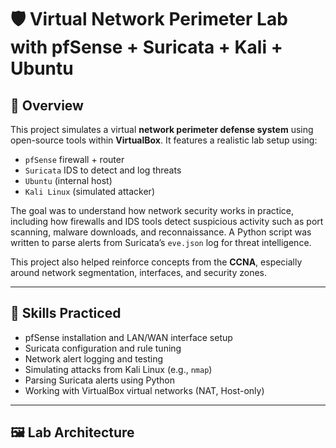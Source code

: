 # 🛡️ Virtual Network Perimeter Lab with pfSense + Suricata + Kali + Ubuntu

## 📌 Overview

This project simulates a virtual **network perimeter defense system** using open-source tools within **VirtualBox**. It features a realistic lab setup using:

- `pfSense` firewall + router  
- `Suricata` IDS to detect and log threats  
- `Ubuntu` (internal host)  
- `Kali Linux` (simulated attacker)

The goal was to understand how network security works in practice, including how firewalls and IDS tools detect suspicious activity such as port scanning, malware downloads, and reconnaissance. A Python script was written to parse alerts from Suricata’s `eve.json` log for threat intelligence.

This project also helped reinforce concepts from the **CCNA**, especially around network segmentation, interfaces, and security zones.

---

## 🧠 Skills Practiced

- pfSense installation and LAN/WAN interface setup  
- Suricata configuration and rule tuning  
- Network alert logging and testing  
- Simulating attacks from Kali Linux (e.g., `nmap`)  
- Parsing Suricata alerts using Python  
- Working with VirtualBox virtual networks (NAT, Host-only)

---

## 🖼️ Lab Architecture
